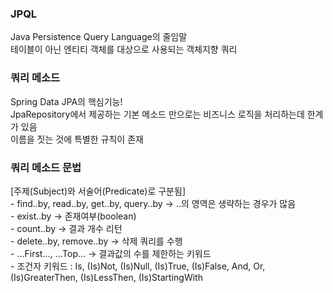 ### JPQL
Java Persistence Query Language의 줄임말  
테이블이 아닌 엔티티 객체를 대상으로 사용되는 객체지향 쿼리  


### 쿼리 메소드 
Spring Data JPA의 핵심기능!  
JpaRepository에서 제공하는 기본 메소드 만으로는 비즈니스 로직을 처리하는데 한계가 있음  
이름을 짓는 것에 특별한 규칙이 존재  


### 쿼리 메소드 문법
[주제(Subject)와 서술어(Predicate)로 구분됨]  
	- find..by, read..by, get..by, query..by -> ..의 영역은 생략하는 경우가 많음  
	- exist..by -> 존재여부(boolean)  
	- count..by -> 결과 개수 리턴  
	- delete..by, remove..by -> 삭제 쿼리를 수행  
	- …First<number>…, …Top<number>… -> 결과값의 수를 제한하는 키워드   
	- 조건자 키워드 : Is, (Is)Not, (Is)Null, (Is)True, (Is)False, And, Or, (Is)GreaterThen, (Is)LessThen, (Is)StartingWith   
